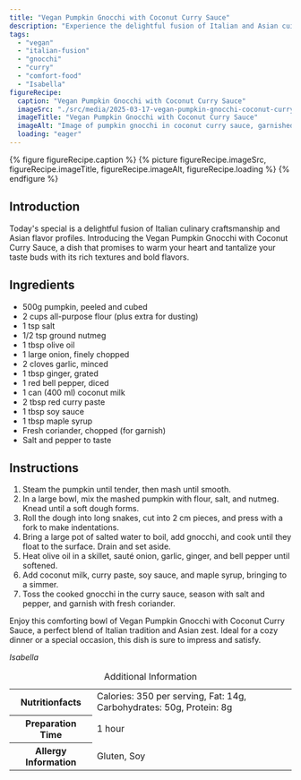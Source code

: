 ```yaml
---
title: "Vegan Pumpkin Gnocchi with Coconut Curry Sauce"
description: "Experience the delightful fusion of Italian and Asian cuisines with our Vegan Pumpkin Gnocchi with Coconut Curry Sauce. Perfect for a cozy meal."
tags:
  - "vegan"
  - "italian-fusion"
  - "gnocchi"
  - "curry"
  - "comfort-food"
  - "Isabella"
figureRecipe: 
  caption: "Vegan Pumpkin Gnocchi with Coconut Curry Sauce"
  imageSrc: "./src/media/2025-03-17-vegan-pumpkin-gnocchi-coconut-curry-sauce-2168.png"
  imageTitle: "Vegan Pumpkin Gnocchi with Coconut Curry Sauce"
  imageAlt: "Image of pumpkin gnocchi in coconut curry sauce, garnished with fresh coriander on a clean, minimalist table, showcasing a fusion of Italian and Asian flavors."
  loading: "eager"
---
```


{% figure figureRecipe.caption %}
{% picture figureRecipe.imageSrc, figureRecipe.imageTitle, figureRecipe.imageAlt, figureRecipe.loading %}
{% endfigure %}

## Introduction

Today's special is a delightful fusion of Italian culinary craftsmanship and Asian flavor profiles. Introducing the Vegan Pumpkin Gnocchi with Coconut Curry Sauce, a dish that promises to warm your heart and tantalize your taste buds with its rich textures and bold flavors.

## Ingredients

- 500g pumpkin, peeled and cubed
- 2 cups all-purpose flour (plus extra for dusting)
- 1 tsp salt
- 1/2 tsp ground nutmeg
- 1 tbsp olive oil
- 1 large onion, finely chopped
- 2 cloves garlic, minced
- 1 tbsp ginger, grated
- 1 red bell pepper, diced
- 1 can (400 ml) coconut milk
- 2 tbsp red curry paste
- 1 tbsp soy sauce
- 1 tbsp maple syrup
- Fresh coriander, chopped (for garnish)
- Salt and pepper to taste

## Instructions

1. Steam the pumpkin until tender, then mash until smooth.
2. In a large bowl, mix the mashed pumpkin with flour, salt, and nutmeg. Knead until a soft dough forms.
3. Roll the dough into long snakes, cut into 2 cm pieces, and press with a fork to make indentations.
4. Bring a large pot of salted water to boil, add gnocchi, and cook until they float to the surface. Drain and set aside.
5. Heat olive oil in a skillet, sauté onion, garlic, ginger, and bell pepper until softened.
6. Add coconut milk, curry paste, soy sauce, and maple syrup, bringing to a simmer.
7. Toss the cooked gnocchi in the curry sauce, season with salt and pepper, and garnish with fresh coriander.

Enjoy this comforting bowl of Vegan Pumpkin Gnocchi with Coconut Curry Sauce, a perfect blend of Italian tradition and Asian zest. Ideal for a cozy dinner or a special occasion, this dish is sure to impress and satisfy.

*Isabella*

<table><caption class='sr-only'>Additional Information</caption><tr><th>Nutritionfacts</th><td>Calories: 350 per serving, Fat: 14g, Carbohydrates: 50g, Protein: 8g&nbsp;</td></tr><tr><th>Preparation Time</th><td>1 hour&nbsp;</td></tr><tr><th>Allergy Information</th><td>Gluten, Soy&nbsp;</td></tr></table>

